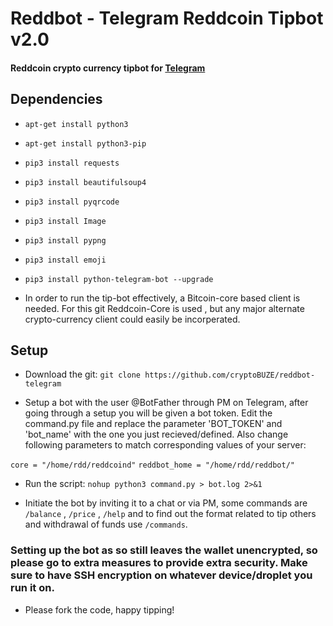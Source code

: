 # Reddbot - Telegram Reddcoin Tipbot v2.0
 
#### Reddcoin crypto currency tipbot for [Telegram](https://telegram.org)


## Dependencies 

*  `apt-get install python3`
*  `apt-get install python3-pip`
*  `pip3 install requests`
*  `pip3 install beautifulsoup4`
*  `pip3 install pyqrcode`
*  `pip3 install Image`
*  `pip3 install pypng`
*  `pip3 install emoji`
*  `pip3 install python-telegram-bot --upgrade`

* In order to run the tip-bot effectively, a Bitcoin-core based client is needed. For this git Reddcoin-Core is used , but any major alternate crypto-currency client could easily be incorperated. 

## Setup

* Download the git: 
`git clone https://github.com/cryptoBUZE/reddbot-telegram`

* Setup a bot with the user @BotFather through PM on Telegram, after going through a setup you will be given a bot token. Edit the command.py file and replace the parameter 'BOT_TOKEN' and 'bot_name' with the one you just recieved/defined. Also change following parameters to match corresponding values of your server:

`core = "/home/rdd/reddcoind"`
`reddbot_home = "/home/rdd/reddbot/"`

*  Run the script: 
`nohup python3 command.py > bot.log 2>&1`

*  Initiate the bot by inviting it to a chat or via PM, some commands are `/balance` , `/price` , `/help` and to find out the format related to tip others and withdrawal of funds use `/commands`.

### Setting up the bot as so still leaves the wallet unencrypted, so please go to extra measures to provide extra security. Make sure to have SSH encryption on whatever device/droplet you run it on. 

*  Please fork the code, happy tipping! 



